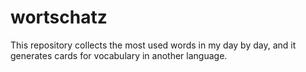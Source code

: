 # wortschatz
This repository collects the most used words in my day by day, and it generates cards for vocabulary in another language.
